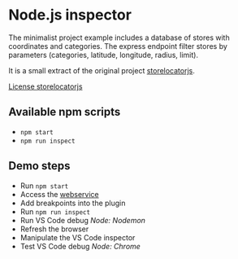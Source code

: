 # Node.js inspector

The minimalist project example includes a database of stores with coordinates and categories. The express endpoint filter stores by parameters (categories, latitude, longitude, radius, limit).

It is a small extract of the original project [storelocatorjs](https://github.com/yoriiis/storelocatorjs).

[License storelocatorjs](https://github.com/yoriiis/storelocatorjs#licenses)

## Available npm scripts

- `npm start`
- `npm run inspect`

## Demo steps

- Run `npm start`
- Access the [webservice](http://localhost:3000/?lat=48.8589507&lng=2.2770202&categories[]=1&radius=50&limit=10)
- Add breakpoints into the plugin
- Run `npm run inspect`
- Run VS Code debug _Node: Nodemon_
- Refresh the browser
- Manipulate the VS Code inspector
- Test VS Code debug _Node: Chrome_
